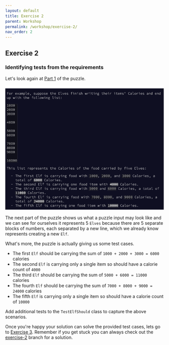 ```yaml
---
layout: default
title: Exercise 2
parent: Workshop
permalink: /workshop/exercise-2/
nav_order: 2
---
```

## Exercise 2
### Identifying tests from the requirements

Let's look again at [Part 1](/workshop/day-1-part-1/) of the puzzle.

![Puzzle requirements](/docs/assets/requirements2.png)

The next part of the puzzle shows us what a puzzle input may look like and we can see for ourselves it represents 5 `Elves` because there are 5 separate blocks of numbers, each separated by a new line, which we already know represents creating a new `Elf`.

What's more, the puzzle is actually giving us some test cases.
* The first `Elf` should be carrying the sum of `1000 + 2000 + 3000 = 6000` calories
* The second `Elf` is carrying only a single item so should have a calorie count of `4000`
* The third `Elf` should be carrying the sum of `5000 + 6000 = 11000` calories
* The fourth `Elf` should be carrying the sum of `7000 + 8000 + 9000 = 24000` calories
* The fifth `Elf` is carrying only a single item so should have a calorie count of `10000`

Add additional tests to the `TestElfShould` class to capture the above scenarios.

Once you're happy your solution can solve the provided test cases, lets go to [Exercise 3](/workshop/exercise-3/). Remember if you get stuck you can always check out the [exercise-2](https://github.com/jpgough/advent-of-tdd/tree/exercise-2) branch for a solution.

